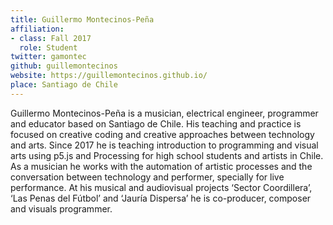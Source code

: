 ```yaml
---
title: Guillermo Montecinos-Peña
affiliation:
- class: Fall 2017
  role: Student
twitter: gamontec
github: guillemontecinos
website: https://guillemontecinos.github.io/
place: Santiago de Chile
---
```

Guillermo Montecinos-Peña is a musician, electrical engineer, programmer and educator based on Santiago de Chile. His teaching and practice is focused on creative coding and creative approaches between technology and arts. Since 2017 he is teaching introduction to programming and visual arts using p5.js and Processing for high school students and artists in Chile. As a musician he works with the automation of artistic processes and the conversation between technology and performer, specially for live performance. At his musical and audiovisual projects ‘Sector Coordillera’, ‘Las Penas del Fútbol’ and ‘Jauría Dispersa’ he is co-producer, composer and visuals programmer.